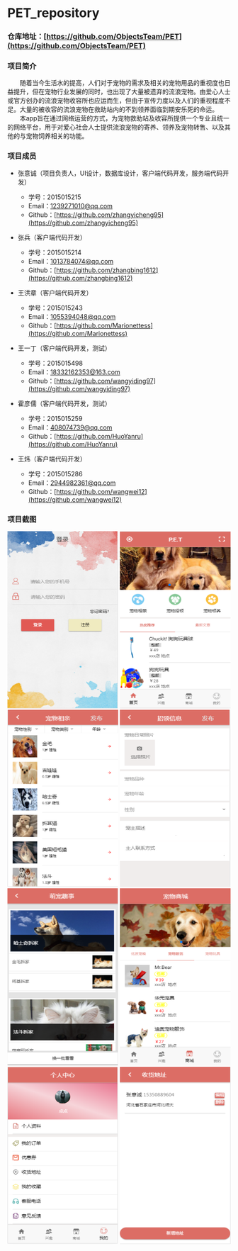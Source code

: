 ﻿# PET_repository

### 仓库地址：[https://github.com/ObjectsTeam/PET](https://github.com/ObjectsTeam/PET)

### 项目简介

　　随着当今生活水的提高，人们对于宠物的需求及相关的宠物用品的重视度也日益提升，但在宠物行业发展的同时，也出现了大量被遗弃的流浪宠物。由爱心人士或官方创办的流浪宠物收容所也应运而生，但由于宣传力度以及人们的重视程度不足。大量的被收容的流浪宠物在救助站内的不到领养面临到期安乐死的命运。
　　本app旨在通过网络运营的方式，为宠物救助站及收容所提供一个专业且统一的网络平台，用于对爱心社会人士提供流浪宠物的寄养、领养及宠物转售、以及其他的与宠物饲养相关的功能。
  
### 项目成员

* 张意诚（项目负责人，UI设计，数据库设计，客户端代码开发，服务端代码开发）
    * 学号：2015015215
    * Email：<1239271010@qq.com>
    * Github：[https://github.com/zhangyicheng95](https://github.com/zhangyicheng95)
    
* 张兵（客户端代码开发）
    * 学号：2015015214 
    * Email：<1013784074@qq.com>
    * Github：[https://github.com/zhangbing1612](https://github.com/zhangbing1612)
    
* 王洪章（客户端代码开发）
    * 学号：2015015243   
    * Email：<1055394048@qq.com>
    * Github：[https://github.com/Marionettess](https://github.com/Marionettess)
        
* 王一丁（客户端代码开发，测试）
    * 学号：2015015498      
    * Email：<18332162353@163.com>
    * Github：[https://github.com/wangyiding97](https://github.com/wangyiding97)
            
* 霍彦儒（客户端代码开发，测试）
    * 学号：2015015259        
    * Email：<408074739@qq.com>
    * Github：[https://github.com/HuoYanru](https://github.com/HuoYanru)
                
* 王炜（客户端代码开发）
    * 学号：2015015286          
    * Email：<2944982361@qq.com>
    * Github：[https://github.com/wangwei12](https://github.com/wangwei12)
### 项目截图
  <img src="docs/imgs/01.png" width=250 height=400 />
  <img src="docs/imgs/02.png" width=250 height=400 />
  <img src="docs/imgs/03.png" width=250 height=400 />
  <img src="docs/imgs/04.png" width=250 height=400 />
  <img src="docs/imgs/05.png" width=250 height=400 />
  <img src="docs/imgs/06.png" width=250 height=400 />
  <img src="docs/imgs/07.png" width=250 height=400 />
  <img src="docs/imgs/08.png" width=250 height=400 />
